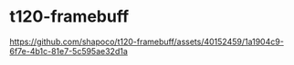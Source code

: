 # t120-framebuff

https://github.com/shapoco/t120-framebuff/assets/40152459/1a1904c9-6f7e-4b1c-81e7-5c595ae32d1a

